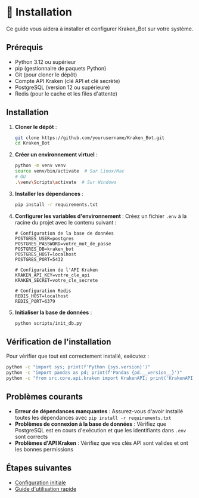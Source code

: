 # 🚀 Installation

Ce guide vous aidera à installer et configurer Kraken_Bot sur votre système.

## Prérequis

- Python 3.12 ou supérieur
- pip (gestionnaire de paquets Python)
- Git (pour cloner le dépôt)
- Compte API Kraken (clé API et clé secrète)
- PostgreSQL (version 12 ou supérieure)
- Redis (pour le cache et les files d'attente)

## Installation

1. **Cloner le dépôt** :
   ```bash
   git clone https://github.com/yourusername/Kraken_Bot.git
   cd Kraken_Bot
   ```

2. **Créer un environnement virtuel** :
   ```bash
   python -m venv venv
   source venv/bin/activate  # Sur Linux/Mac
   # OU
   .\venv\Scripts\activate  # Sur Windows
   ```

3. **Installer les dépendances** :
   ```bash
   pip install -r requirements.txt
   ```

4. **Configurer les variables d'environnement** :
   Créez un fichier `.env` à la racine du projet avec le contenu suivant :
   ```env
   # Configuration de la base de données
   POSTGRES_USER=postgres
   POSTGRES_PASSWORD=votre_mot_de_passe
   POSTGRES_DB=kraken_bot
   POSTGRES_HOST=localhost
   POSTGRES_PORT=5432

   # Configuration de l'API Kraken
   KRAKEN_API_KEY=votre_cle_api
   KRAKEN_SECRET=votre_cle_secrete

   # Configuration Redis
   REDIS_HOST=localhost
   REDIS_PORT=6379
   ```

5. **Initialiser la base de données** :
   ```bash
   python scripts/init_db.py
   ```

## Vérification de l'installation

Pour vérifier que tout est correctement installé, exécutez :

```bash
python -c "import sys; print(f'Python {sys.version}')"
python -c "import pandas as pd; print(f'Pandas {pd.__version__}')"
python -c "from src.core.api.kraken import KrakenAPI; print('KrakenAPI importé avec succès')"
```

## Problèmes courants

- **Erreur de dépendances manquantes** : Assurez-vous d'avoir installé toutes les dépendances avec `pip install -r requirements.txt`
- **Problèmes de connexion à la base de données** : Vérifiez que PostgreSQL est en cours d'exécution et que les identifiants dans `.env` sont corrects
- **Problèmes d'API Kraken** : Vérifiez que vos clés API sont valides et ont les bonnes permissions

## Étapes suivantes

- [Configuration initiale](configuration.md)
- [Guide d'utilisation rapide](../user_guide/overview.md)
